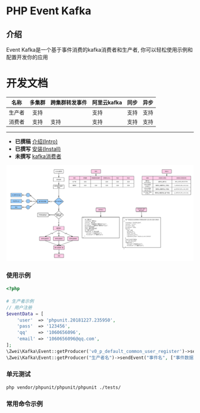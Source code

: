 PHP Event Kafka
=====

介绍
----

Event Kafka是一个基于事件消费的kafka消费者和生产者, 你可以轻松使用示例和配置开发你的应用

开发文档
=====

|  名称     | 多集群   | 跨集群转发事件 | 阿里云kafka | 同步 | 异步 |
| -------  |:--------:| ------------| ----------- | --- | ---- |
| 生产者    | 支持     |              | 支持        | 支持 | 支持 |
| 消费者    | 支持     | 支持          | 支持       | 支持 | 支持  |





----
* **已撰稿** [介绍(Intro)](docs/md/0.0-INTRO.md)
* **已撰写** [安装(Install)](docs/md/1.0-INSTALL.md)
* **未撰写** [kafka消费者](docs/md/2.0-CONSUMER.md)


![Event Kafka流程图](docs/images/event-kafka.png)


### 使用示例

```php
<?php

# 生产者示例
// 用户注册
$eventData = [
    'user'  => 'phpunit.20181227.235950',
    'pass'  => '123456',
    'qq'    => '1060656096',
    'email' => '1060656096@qq.com',
];
\Zwei\Kafka\Event::getProducer('v0_p_default_common_user_register')->sendEvent('USER_REGISTER', $eventData, ['test']);
\Zwei\Kafka\Event::getProducer("生产者名")->sendEvent("事件名", ["事件数据"], ["主题名"]);


```

### 单元测试
```sh
php vendor/phpunit/phpunit/phpunit ./tests/
```

### 常用命令示例

```sh

```

